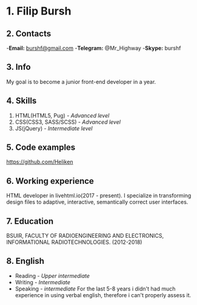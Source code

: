 # 1. Filip Bursh
## 2. Contacts
-**Email:** burshf@gmail.com
-**Telegram:** @Mr_Highway
-**Skype:** burshf
## 3. Info
My goal is to become a junior front-end developer in a year. 
## 4. Skills
1. HTML(HTML5, Pug) - *Advanced level*
2. CSS(CSS3, SASS/SCSS) - *Advanced level*
3. JS(jQuery) - *Intermediate level*
## 5. Code examples
https://github.com/Heliken
## 6. Working experience
HTML developer in livehtml.io(2017 - present).
I specialize in transforming design files to adaptive, interactive, semantically correct user interfaces.
## 7. Education
BSUIR, FACULTY OF RADIOENGINEERING AND ELECTRONICS, INFORMATIONAL RADIOTECHNOLOGIES. (2012-2018)
## 8. English
- Reading - *Upper intermediate*
- Writing - *Intermediate*
- Speaking - *intermediate*
For the last 5-8 years i didn't had much experience in using verbal english, therefore i can't properly assess it.